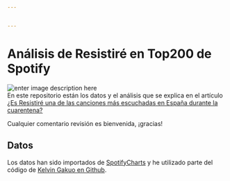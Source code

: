 ```yaml
---


---
```


<h1 id="análisis-de-resistiré-en-top200-de-spotify">Análisis de Resistiré en Top200 de Spotify</h1>
<p><img src="https://www.akakicreations.com/wp-content/uploads/2020/04/Ellaboratoriodeakaki_post7_spotify_resistire_principal.png" alt="enter image description here"><br>
En este repositorio están los datos y el análisis que se explica en el artículo  <a href="https://www.akakicreations.com/es-resistire-una-de-las-canciones-mas-escuchadas-en-espana-durante-la-cuarentena/">¿Es Resistiré una de las canciones más escuchadas en España durante la cuarentena?</a></p>
<p>Cualquier comentario revisión es bienvenida, ¡gracias!</p>
<h2 id="datos">Datos</h2>
<p>Los datos han sido importados de <a href="https://spotifycharts.com/">SpotifyCharts</a> y he utilizado parte del código de <a href="https://github.com/kelvingakuo/fycharts">Kelvin Gakuo en Github</a>.</p>

